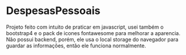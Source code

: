 # DespesasPessoais

Projeto feito com intuito de praticar em javascript, usei também o bootstrap4 e o pack de icones fontawesome para melhorar a aparencia. Não possui backend, porém, ele usa o local storage do navegador para guardar as informações, então ele funciona normalmente.
